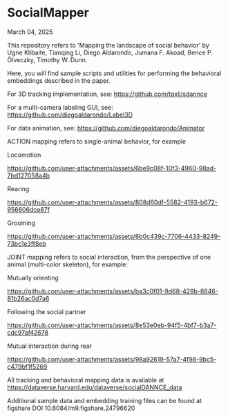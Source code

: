# SocialMapper

March 04, 2025 

This repository refers to 'Mapping the landscape of social behavior' by
Ugne Klibaite, Tianqing Li, Diego Aldarondo, Jumana F. Akoad, Bence P. Ölveczky, Timothy W. Dunn. 

Here, you will find sample scripts and utilities for performing the behavioral embeddings described in the paper. 

For 3D tracking implementation, see: https://github.com/tqxli/sdannce

For a multi-camera labeling GUI, see: https://github.com/diegoaldarondo/Label3D

For data animation, see: https://github.com/diegoaldarondo/Animator


ACTION mapping refers to single-animal behavior, for example


Locomotion

https://github.com/user-attachments/assets/6be9c08f-10f3-4960-98ad-7bd127058a4b


Rearing

https://github.com/user-attachments/assets/808d60df-5582-4193-b672-956606dce87f


Grooming

https://github.com/user-attachments/assets/6b0c439c-7706-4433-8249-73bc1e3ff8eb



JOINT mapping refers to social interaction, from the perspective of one animal (multi-color skeleton), for example:

Mutually orienting

https://github.com/user-attachments/assets/ba3c0f01-9d68-429b-8846-81b26ac0d7a6


Following the social partner

https://github.com/user-attachments/assets/8e53e0eb-94f5-4bf7-b3a7-cdc97af42678


Mutual interaction during rear

https://github.com/user-attachments/assets/98a92619-57a7-4f98-9bc5-c479bf1f5269



All tracking and behavioral mapping data is available at https://dataverse.harvard.edu/dataverse/socialDANNCE_data

Additional sample data and embedding training files can be found at figshare DOI 10.6084/m9.figshare.24796620



